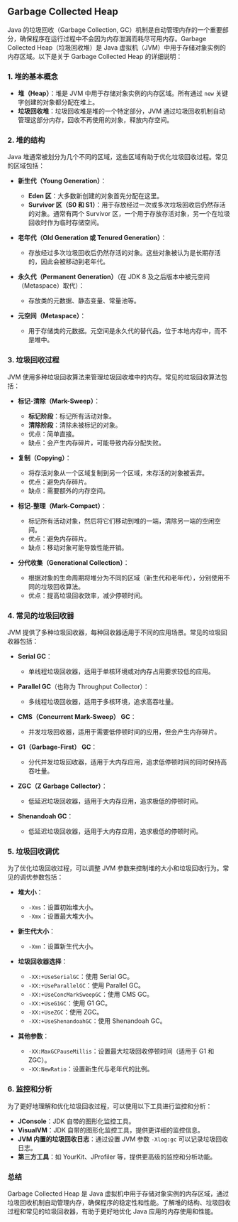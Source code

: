 ## Garbage Collected Heap
Java 的垃圾回收（Garbage Collection, GC）机制是自动管理内存的一个重要部分，确保程序在运行过程中不会因为内存泄漏而耗尽可用内存。Garbage Collected Heap（垃圾回收堆）是 Java 虚拟机（JVM）中用于存储对象实例的内存区域。以下是关于 Garbage Collected Heap 的详细说明：

### 1. 堆的基本概念

- **堆（Heap）**：堆是 JVM 中用于存储对象实例的内存区域。所有通过 `new` 关键字创建的对象都分配在堆上。
- **垃圾回收堆**：垃圾回收堆是堆的一个特定部分，JVM 通过垃圾回收机制自动管理这部分内存，回收不再使用的对象，释放内存空间。

### 2. 堆的结构

Java 堆通常被划分为几个不同的区域，这些区域有助于优化垃圾回收过程。常见的区域包括：

- **新生代（Young Generation）**：
    - **Eden 区**：大多数新创建的对象首先分配在这里。
    - **Survivor 区（S0 和 S1）**：用于存放经过一次或多次垃圾回收后仍然存活的对象。通常有两个 Survivor 区，一个用于存放存活对象，另一个在垃圾回收时作为临时存储空间。

- **老年代（Old Generation 或 Tenured Generation）**：
    - 存放经过多次垃圾回收后仍然存活的对象。这些对象被认为是长期存活的，因此会被移动到老年代。

- **永久代（Permanent Generation）**（在 JDK 8 及之后版本中被元空间（Metaspace）取代）：
    - 存放类的元数据、静态变量、常量池等。

- **元空间（Metaspace）**：
    - 用于存储类的元数据。元空间是永久代的替代品，位于本地内存中，而不是堆中。

### 3. 垃圾回收过程

JVM 使用多种垃圾回收算法来管理垃圾回收堆中的内存。常见的垃圾回收算法包括：

- **标记-清除（Mark-Sweep）**：
    - **标记阶段**：标记所有活动对象。
    - **清除阶段**：清除未被标记的对象。
    - 优点：简单直接。
    - 缺点：会产生内存碎片，可能导致内存分配失败。

- **复制（Copying）**：
    - 将存活对象从一个区域复制到另一个区域，未存活的对象被丢弃。
    - 优点：避免内存碎片。
    - 缺点：需要额外的内存空间。

- **标记-整理（Mark-Compact）**：
    - 标记所有活动对象，然后将它们移动到堆的一端，清除另一端的空闲空间。
    - 优点：避免内存碎片。
    - 缺点：移动对象可能导致性能开销。

- **分代收集（Generational Collection）**：
    - 根据对象的生命周期将堆分为不同的区域（新生代和老年代），分别使用不同的垃圾回收算法。
    - 优点：提高垃圾回收效率，减少停顿时间。

### 4. 常见的垃圾回收器

JVM 提供了多种垃圾回收器，每种回收器适用于不同的应用场景。常见的垃圾回收器包括：

- **Serial GC**：
    - 单线程垃圾回收器，适用于单核环境或对内存占用要求较低的应用。

- **Parallel GC**（也称为 Throughput Collector）：
    - 多线程垃圾回收器，适用于多核环境，追求高吞吐量。

- **CMS（Concurrent Mark-Sweep） GC**：
    - 并发垃圾回收器，适用于需要低停顿时间的应用，但会产生内存碎片。

- **G1（Garbage-First） GC**：
    - 分代并发垃圾回收器，适用于大内存应用，追求低停顿时间的同时保持高吞吐量。

- **ZGC（Z Garbage Collector）**：
    - 低延迟垃圾回收器，适用于大内存应用，追求极低的停顿时间。

- **Shenandoah GC**：
    - 低延迟垃圾回收器，适用于大内存应用，追求极低的停顿时间。

### 5. 垃圾回收调优

为了优化垃圾回收过程，可以调整 JVM 参数来控制堆的大小和垃圾回收行为。常见的调优参数包括：

- **堆大小**：
    - `-Xms`：设置初始堆大小。
    - `-Xmx`：设置最大堆大小。

- **新生代大小**：
    - `-Xmn`：设置新生代大小。

- **垃圾回收器选择**：
    - `-XX:+UseSerialGC`：使用 Serial GC。
    - `-XX:+UseParallelGC`：使用 Parallel GC。
    - `-XX:+UseConcMarkSweepGC`：使用 CMS GC。
    - `-XX:+UseG1GC`：使用 G1 GC。
    - `-XX:+UseZGC`：使用 ZGC。
    - `-XX:+UseShenandoahGC`：使用 Shenandoah GC。

- **其他参数**：
    - `-XX:MaxGCPauseMillis`：设置最大垃圾回收停顿时间（适用于 G1 和 ZGC）。
    - `-XX:NewRatio`：设置新生代与老年代的比例。

### 6. 监控和分析

为了更好地理解和优化垃圾回收过程，可以使用以下工具进行监控和分析：

- **JConsole**：JDK 自带的图形化监控工具。
- **VisualVM**：JDK 自带的图形化监控工具，提供更详细的监控信息。
- **JVM 内置的垃圾回收日志**：通过设置 JVM 参数 `-Xlog:gc` 可以记录垃圾回收日志。
- **第三方工具**：如 YourKit、JProfiler 等，提供更高级的监控和分析功能。

### 总结

Garbage Collected Heap 是 Java 虚拟机中用于存储对象实例的内存区域，通过垃圾回收机制自动管理内存，确保程序的稳定性和性能。了解堆的结构、垃圾回收过程和常见的垃圾回收器，有助于更好地优化 Java 应用的内存使用和性能。
